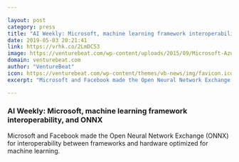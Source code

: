 ```yaml
---

layout: post
category: press
title: "AI Weekly: Microsoft, machine learning framework interoperability, and ONNX"
date: 2019-05-03 20:21:41
link: https://vrhk.co/2LmDC53
image: https://venturebeat.com/wp-content/uploads/2015/09/Microsoft-Azure-ScottGuthriediscusse_Web.jpg?w=1200&strip=all
domain: venturebeat.com
author: "VentureBeat"
icon: https://venturebeat.com/wp-content/themes/vb-news/img/favicon.ico
excerpt: "Microsoft and Facebook made the Open Neural Network Exchange (ONNX) for interoperability between frameworks and hardware optimized for machine learning."

---
```


### AI Weekly: Microsoft, machine learning framework interoperability, and ONNX

Microsoft and Facebook made the Open Neural Network Exchange (ONNX) for interoperability between frameworks and hardware optimized for machine learning.